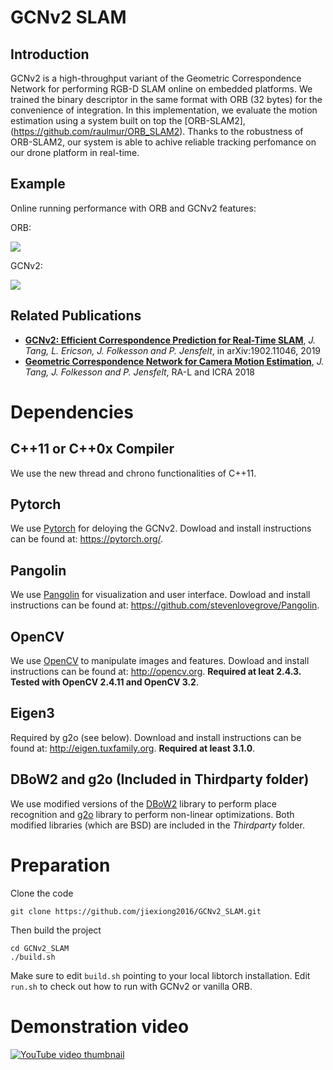 # GCNv2 SLAM

## Introduction
GCNv2 is a high-throughput variant of the Geometric Correspondence Network for performing RGB-D SLAM online on embedded platforms. We trained the binary descriptor in the same format with ORB (32 bytes) for the convenience of integration. In this implementation, we evaluate the motion estimation using a system built on top the [ORB-SLAM2], (https://github.com/raulmur/ORB_SLAM2). Thanks to the robustness of ORB-SLAM2, our system is able to achive reliable tracking perfomance on our drone platform in real-time. 

## Example
Online running performance with ORB and GCNv2 features:

ORB:

![](orb.gif)

GCNv2:

![](gcn.gif)

## Related Publications

* **[GCNv2: Efficient Correspondence Prediction for Real-Time SLAM](https://arxiv.org/pdf/1902.11046.pdf)**, *J. Tang, L. Ericson, J. Folkesson and P. Jensfelt*, in arXiv:1902.11046, 2019
* **[Geometric Correspondence Network for Camera Motion Estimation](http://ieeexplore.ieee.org/stamp/stamp.jsp?tp=&arnumber=8260906&isnumber=8214927)**, *J. Tang, J. Folkesson and P. Jensfelt*, RA-L and ICRA 2018

# Dependencies

## C++11 or C++0x Compiler
We use the new thread and chrono functionalities of C++11.

## Pytorch
We use [Pytorch](https://github.com/pytorch/pytorch) for deloying the GCNv2. Dowload and install instructions can be found at: https://pytorch.org/. 

## Pangolin
We use [Pangolin](https://github.com/stevenlovegrove/Pangolin) for visualization and user interface. Dowload and install instructions can be found at: https://github.com/stevenlovegrove/Pangolin.

## OpenCV
We use [OpenCV](http://opencv.org) to manipulate images and features. Dowload and install instructions can be found at: http://opencv.org. **Required at leat 2.4.3. Tested with OpenCV 2.4.11 and OpenCV 3.2**.

## Eigen3
Required by g2o (see below). Download and install instructions can be found at: http://eigen.tuxfamily.org. **Required at least 3.1.0**.

## DBoW2 and g2o (Included in Thirdparty folder)
We use modified versions of the [DBoW2](https://github.com/dorian3d/DBoW2) library to perform place recognition and [g2o](https://github.com/RainerKuemmerle/g2o) library to perform non-linear optimizations. Both modified libraries (which are BSD) are included in the *Thirdparty* folder.

# Preparation
Clone the code
```
git clone https://github.com/jiexiong2016/GCNv2_SLAM.git
```
Then build the project 
```
cd GCNv2_SLAM
./build.sh
```
Make sure to edit `build.sh` pointing to your local libtorch installation. Edit `run.sh` to check out how to run with GCNv2 or vanilla ORB.

# Demonstration video

[![YouTube video thumbnail](https://i.ytimg.com/vi/pz-gdnR9tAM/hqdefault.jpg)](https://www.youtube.com/watch?v=pz-gdnR9tAM)
